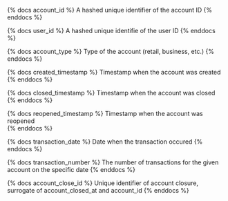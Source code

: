 {% docs account_id %}
A hashed unique identifier of the account ID
{% enddocs %}

{% docs user_id %}
A hashed unique identifie of the user ID
{% enddocs %}

{% docs account_type %}
Type of the account (retail, business, etc.)
{% enddocs %}


{% docs created_timestamp %}
Timestamp when the account was created
{% enddocs %}


{% docs closed_timestamp %}
Timestamp when the account was closed 
{% enddocs %}

{% docs reopened_timestamp %}
Timestamp when the account was reopened  
{% enddocs %}

{% docs transaction_date %}
Date when the transaction occured
{% enddocs %}

{% docs transaction_number %}
The number of transactions for the given account on the specific date
{% enddocs %}

{% docs account_close_id %}
Unique identifier of account closure, surrogate of account_closed_at and account_id
{% enddocs %}
